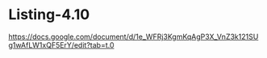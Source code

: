 # Listing-4.10

https://docs.google.com/document/d/1e_WFRj3KgmKqAgP3X_VnZ3k121SUg1wAfLW1xQF5ErY/edit?tab=t.0
